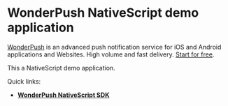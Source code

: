 # WonderPush NativeScript demo application

[WonderPush](https://www.wonderpush.com) is an advanced push notification service for iOS and Android applications and Websites. High volume and fast delivery. [Start for free](https://dashboard.wonderpush.com/account/signup).

This a NativeScript demo application.

Quick links:
* [**WonderPush NativeScript SDK**](https://github.com/wonderpush/wonderpush-nativescript-sdk)
